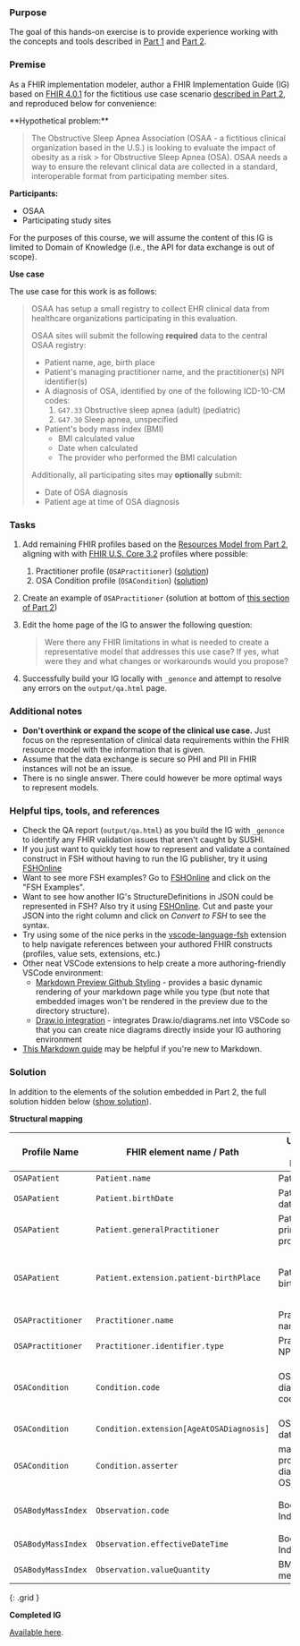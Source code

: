 ### Purpose

The goal of this hands-on exercise is to provide experience working with the concepts and tools described in [Part 1](01-reading-an-ig.html) and [Part 2](02-creating-an-ig.html).

### Premise

As a FHIR implementation modeler, author a FHIR Implementation Guide (IG) based on [FHIR 4.0.1](http://hl7.org/fhir) for the fictitious use case scenario [described in Part 2](http://localhost:4321/fshschool-ig-authoring/02-creating-an-ig.html#how-do-you-create-an-ig%E2%8F%AF-video-versionto-view-this-v), and reproduced below for convenience:

<div class="alert alert-success" role="alert" markdown="1">
**Hypothetical problem:**

> The Obstructive Sleep Apnea Association (OSAA - a fictitious clinical organization based in the U.S.) is looking to evaluate the impact of obesity as a risk > for Obstructive Sleep Apnea (OSA). OSAA needs a way to ensure the relevant clinical data are collected in a standard, interoperable format from participating member sites.

**Participants:**

- OSAA
- Participating study sites

For the purposes of this course, we will assume the content of this IG is limited to Domain of Knowledge (i.e., the API for data exchange is out of scope).

**Use case**

The use case for this work is as follows:

> OSAA has setup a small registry to collect EHR clinical data from healthcare organizations participating in this evaluation.
> 
> OSAA sites will submit the following **required** data to the central OSAA registry:
>
> - Patient name, age, birth place
> - Patient's managing practitioner name, and the practitioner(s) NPI identifier(s)
> - A diagnosis of OSA, identified by one of the following ICD-10-CM codes:
>   1. `G47.33` Obstructive sleep apnea (adult) (pediatric)
>   1. `G47.30` Sleep apnea, unspecified
> - Patient's body mass index (BMI)
>   - BMI calculated value
>   - Date when calculated
>   - The provider who performed the BMI calculation
> 
> Additionally, all participating sites may **optionally** submit:
> 
> - Date of OSA diagnosis
> - Patient age at time of OSA diagnosis
</div>


### Tasks

1. Add remaining FHIR profiles based on the [Resources Model from Part 2](02-creating-an-ig.html#mapping-high-level-information-model-to-fhir-resources), aligning with with [FHIR U.S. Core 3.2](http://hl7.org/fhir/us/core/2021Jan/) profiles where possible:
    1. Practitioner profile (`OSAPractitioner`) ([solution](02-creating-an-ig.html#profile-practitioner))
    2. OSA Condition profile (`OSACondition`) ([solution](02-creating-an-ig.html#profile-condition))
2. Create an example of `OSAPractitioner` (solution at bottom of [this section of Part 2](02-creating-an-ig.html#creating-examples))
3. Edit the home page of the IG to answer the following question:

    > Were there any FHIR limitations in what is needed to create a representative model that addresses this use case? If yes, what were they and what changes or workarounds would you propose?

4. Successfully build your IG locally with `_genonce` and attempt to resolve any errors on the `output/qa.html` page.


### Additional notes

- **Don't overthink or expand the scope of the clinical use case.** Just focus on the representation of clinical data requirements within the FHIR resource model with the information that is given.
- Assume that the data exchange is secure so PHI and PII in FHIR instances will not be an issue.
- There is no single answer. There could however be more optimal ways to represent models.

### Helpful tips, tools, and references

- Check the QA report (`output/qa.html`) as you build the IG with `_genonce` to identify any FHIR validation issues that aren't caught by SUSHI.
- If you just want to quickly test how to represent and validate a contained construct in FSH without having to run the IG publisher, try it using [FSHOnline](https://fshschool.org/FSHOnline/#/)
- Want to see more FSH examples? Go to [FSHOnline](https://fshschool.org/FSHOnline/#/) and click on the "FSH Examples".
- Want to see how another IG's StructureDefinitions in JSON could be represented in FSH? Also try it using [FSHOnline](https://fshschool.org/FSHOnline/#/). Cut and paste your JSON into the right column and click on _Convert to FSH_ to see the syntax.
- Try using some of the nice perks in the [vscode-language-fsh](https://marketplace.visualstudio.com/items?itemName=kmahalingam.vscode-language-fsh) extension to help navigate references between your authored FHIR constructs (profiles, value sets, extensions, etc.)
- Other neat VSCode extensions to help create a more authoring-friendly VSCode environment:
    - [Markdown Preview Github Styling](https://marketplace.visualstudio.com/items?itemName=bierner.markdown-preview-github-styles) - provides a basic dynamic rendering of your markdown page while you type (but note that embedded images won't be rendered in the preview due to the directory structure).
    - [Draw.io integration](https://marketplace.visualstudio.com/items?itemName=hediet.vscode-drawio) - integrates Draw.io/diagrams.net into VSCode so that you can create nice diagrams directly inside your IG authoring environment
- [This Markdown guide](https://commonmark.org/help/) may be helpful if you're new to Markdown.


### Solution

In addition to the elements of the solution embedded in Part 2, the full solution hidden below (<a role="button" data-toggle="collapse" href="#solution-hidden" aria-expanded="false" aria-controls="solution-hidden">show solution</a>).
<div class="collapse" id="solution-hidden" markdown="1">

**Structural mapping**



|    Profile Name    |         FHIR element name / Path         |        Use Case Data Element        |                           Comments                          |
|--------------------|------------------------------------------|-------------------------------------|-------------------------------------------------------------|
| `OSAPatient`       | `Patient.name`                           | Patient name                        |                                                             |
| `OSAPatient`       | `Patient.birthDate`                      | Patient birth date                  |                                                             |
| `OSAPatient`       | `Patient.generalPractitioner`            | Patient's primary care provider     |                                                             |
| `OSAPatient`       | `Patient.extension.patient-birthPlace`   | Patient's birth place               | Found FHIR standard extension, [patient-birthPlace]         |
| `OSAPractitioner`  | `Practitioner.name`                      | Practitioner name                   |                                                             |
| `OSAPractitioner`  | `Practitioner.identifier.type`           | Practitioner NPI                    | Fix identifier type = NPI                                   |
| `OSACondition`     | `Condition.code`                         | OSA diagnosis code                  | Fix to `OSADiagnosisVS` containing provided ICD-10-CM codes |
| `OSACondition`     | `Condition.extension[AgeAtOSADiagnosis]` | OSA onset date                      |                                                             |
| `OSACondition`     | `Condition.asserter`                     | managing provider who diagnosed OSA |                                                             |
| `OSABodyMassIndex` | `Observation.code`                       | Body Mass Index (BMI)               | Fix code to `39156-5 "Body mass index (BMI)"`               |
| `OSABodyMassIndex` | `Observation.effectiveDateTime`          | Body Mass Index (BMI)               |                                                             |
| `OSABodyMassIndex` | `Observation.valueQuantity`              | BMI measurement                     | BMI Measurement                                             |
{: .grid }


**Completed IG**

[Available here](https://github.com/FSHSchool/courses-fsh-seminar-exercise/tree/solution).

</div>
